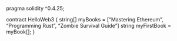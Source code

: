pragma solidity ^0.4.25;

contract HelloWeb3 {
string[] myBooks = [“Mastering Ethereum”, “Programming Rust”, “Zombie Survival Guide”]
string myFirstBook = myBook[];
}
